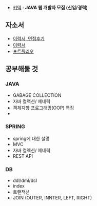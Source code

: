 - [키텍](https://job.incruit.com/jobdb_info/jobpost.asp?job=2310170005210&src=etc*search) : **JAVA 웹 개발자 모집 (신입/경력)**

## 자소서
- [이력서, 면접후기](https://ruckus.tistory.com/86)
- [이력서](https://velog.io/@oh_yunseong/%EC%8B%A0%EC%9E%85-%EA%B0%9C%EB%B0%9C%EC%9E%90-%EC%9D%B4%EB%A0%A5%EC%84%9C)
- [포트폴리오](https://zero-base.co.kr/event/media_insight_contents_BE_backend_portfolio_web)
## 공부해둘 것
### JAVA
- GABAGE COLLECTION
- 자바 컬랙션/ 제네릭
- 객체지향 프로그래밍(OOP) 특징
- 
### SPRING
- spring에 대한 설명
- MVC
- 자바 컬렉션/ 제네릭
- REST API
### DB
- ddl/dml/dcl
- index
- 트랜잭션
- JOIN (OUTER, INNTER, LEFT, RIGHT)
